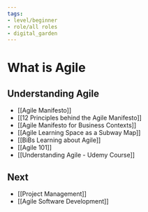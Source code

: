 ```yaml
---
tags: 
- level/beginner
- role/all roles
- digital_garden
---
```

# What is Agile
## Understanding Agile
- [[Agile Manifesto]]
- [[12 Principles behind the Agile Manifesto]]
- [[Agile Manifesto for Business Contexts]]
- [[Agile Learning Space as a Subway Map]]
- [[BiBs Learning about Agile]]
- [[Agile 101]]
- [[Understanding Agile - Udemy Course]]

## Next
+ [[Project Management]]
+ [[Agile Software Development]]


